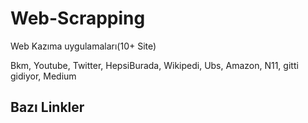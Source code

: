 # Web-Scrapping
 Web Kazıma uygulamaları(10+ Site)<br>

Bkm, Youtube, Twitter, HepsiBurada, Wikipedi, Ubs, Amazon, N11, gitti gidiyor, Medium

## Bazı Linkler 
